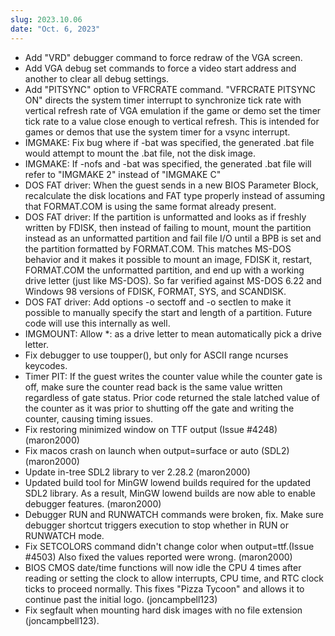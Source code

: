 ```yaml
---
slug: 2023.10.06
date: "Oct. 6, 2023"
---
```


  - Add "VRD" debugger command to force redraw of the VGA screen.
  - Add VGA debug set commands to force a video start address and another
    to clear all debug settings.
  - Add "PITSYNC" option to VFRCRATE command. "VFRCRATE PITSYNC ON"
    directs the system timer interrupt to synchronize tick rate with
    vertical refresh rate of VGA emulation if the game or demo set
    the timer tick rate to a value close enough to vertical refresh.
    This is intended for games or demos that use the system timer for
    a vsync interrupt.
  - IMGMAKE: Fix bug where if -bat was specified, the generated .bat
    file would attempt to mount the .bat file, not the disk image.
  - IMGMAKE: If -nofs and -bat was specified, the generated .bat file
    will refer to "IMGMAKE 2" instead of "IMGMAKE C"
  - DOS FAT driver: When the guest sends in a new BIOS Parameter Block,
    recalculate the disk locations and FAT type properly instead of
    assuming that FORMAT.COM is using the same format already present.
  - DOS FAT driver: If the partition is unformatted and looks as if
    freshly written by FDISK, then instead of failing to mount, mount
    the partition instead as an unformatted partition and fail file
    I/O until a BPB is set and the partition formatted by FORMAT.COM.
    This matches MS-DOS behavior and it makes it possible to mount an
    image, FDISK it, restart, FORMAT.COM the unformatted partition,
    and end up with a working drive letter (just like MS-DOS). So far
    verified against MS-DOS 6.22 and Windows 98 versions of FDISK,
    FORMAT, SYS, and SCANDISK.
  - DOS FAT driver: Add options -o sectoff and -o sectlen to make it
    possible to manually specify the start and length of a partition.
    Future code will use this internally as well.
  - IMGMOUNT: Allow *: as a drive letter to mean automatically pick a
    drive letter.
  - Fix debugger to use toupper(), but only for ASCII range ncurses
    keycodes.
  - Timer PIT: If the guest writes the counter value while the counter
    gate is off, make sure the counter read back is the same value
    written regardless of gate status. Prior code returned the stale
    latched value of the counter as it was prior to shutting off the
    gate and writing the counter, causing timing issues.
  - Fix restoring minimized window on TTF output (Issue #4248) (maron2000)
  - Fix macos crash on launch when output=surface or auto (SDL2) (maron2000)
  - Update in-tree SDL2 library to ver 2.28.2 (maron2000)
  - Updated build tool for MinGW lowend builds required for the updated SDL2
    library. As a result, MinGW lowend builds are now able to enable debugger
    features. (maron2000)
  - Debugger RUN and RUNWATCH commands were broken, fix. Make sure debugger
    shortcut triggers execution to stop whether in RUN or RUNWATCH mode.
  - Fix SETCOLORS command didn't change color when output=ttf.(Issue #4503)
    Also fixed the values reported were wrong. (maron2000)
  - BIOS CMOS date/time functions will now idle the CPU 4 times after reading
    or setting the clock to allow interrupts, CPU time, and RTC clock ticks
    to proceed normally. This fixes "Pizza Tycoon" and allows it to continue
    past the initial logo. (joncampbell123)
  - Fix segfault when mounting hard disk images with no file extension
    (joncampbell123).